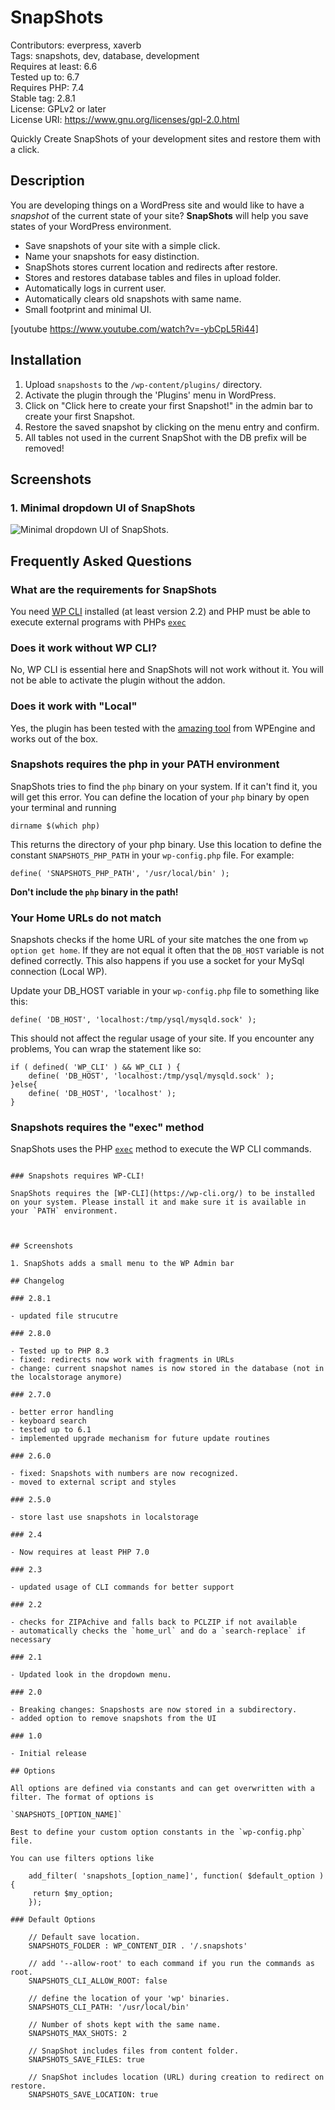 # SnapShots

Contributors: everpress, xaverb  
Tags: snapshots, dev, database, development  
Requires at least: 6.6  
Tested up to: 6.7  
Requires PHP: 7.4  
Stable tag: 2.8.1  
License: GPLv2 or later  
License URI: <https://www.gnu.org/licenses/gpl-2.0.html>

Quickly Create SnapShots of your development sites and restore them with a click.

## Description

You are developing things on a WordPress site and would like to have a _snapshot_ of the current state of your site? **SnapShots** will help you save states of your WordPress environment.

- Save snapshots of your site with a simple click.
- Name your snapshots for easy distinction.
- SnapShots stores current location and redirects after restore.
- Stores and restores database tables and files in upload folder.
- Automatically logs in current user.
- Automatically clears old snapshots with same name.
- Small footprint and minimal UI.

[youtube https://www.youtube.com/watch?v=-ybCpL5Ri44]

## Installation

1. Upload `snapshosts` to the `/wp-content/plugins/` directory.
2. Activate the plugin through the 'Plugins' menu in WordPress.
3. Click on "Click here to create your first Snapshot!" in the admin bar to create your first Snapshot.
4. Restore the saved snapshot by clicking on the menu entry and confirm.
5. All tables not used in the current SnapShot with the DB prefix will be removed!

## Screenshots

### 1. Minimal dropdown UI of SnapShots

![Minimal dropdown UI of SnapShots.](https://ps.w.org/snapshots/assets/screenshot-1.png)

## Frequently Asked Questions

### What are the requirements for SnapShots

You need [WP CLI](https://wp-cli.org/) installed (at least version 2.2) and PHP must be able to execute external programs with PHPs [`exec`](https://www.php.net/manual/en/function.exec.php)

### Does it work without WP CLI?

No, WP CLI is essential here and SnapShots will not work without it. You will not be able to activate the plugin without the addon.

### Does it work with "Local"

Yes, the plugin has been tested with the [amazing tool](https://localwp.com/) from WPEngine and works out of the box.

### Snapshots requires the php in your PATH environment

SnapShots tries to find the `php` binary on your system. If it can't find it, you will get this error. You can define the location of your `php` binary by open your terminal and running

```
dirname $(which php)
```

This returns the directory of your php binary. Use this location to define the constant `SNAPSHOTS_PHP_PATH` in your `wp-config.php` file. For example:

```
define( 'SNAPSHOTS_PHP_PATH', '/usr/local/bin' );
```

**Don't include the `php` binary in the path!**

### Your Home URLs do not match

Snapshots checks if the home URL of your site matches the one from `wp option get home`. If they are not equal it often that the `DB_HOST` variable is not defined correctly. This also happens if you use a socket for your MySql connection (Local WP).

Update your DB_HOST variable in your `wp-config.php` file to something like this:

```
define( 'DB_HOST', 'localhost:/tmp/ysql/mysqld.sock' );
```

This should not affect the regular usage of your site. If you encounter any problems, You can wrap the statement like so:

```
if ( defined( 'WP_CLI' ) && WP_CLI ) {
    define( 'DB_HOST', 'localhost:/tmp/ysql/mysqld.sock' );
}else{
    define( 'DB_HOST', 'localhost' );
}
```

### Snapshots requires the "exec" method

SnapShots uses the PHP [`exec`](https://www.php.net/manual/en/function.exec.php) method to execute the WP CLI commands.

```

### Snapshots requires WP-CLI!

SnapShots requires the [WP-CLI](https://wp-cli.org/) to be installed on your system. Please install it and make sure it is available in your `PATH` environment.



## Screenshots

1. SnapShots adds a small menu to the WP Admin bar

## Changelog

### 2.8.1

- updated file strucutre

### 2.8.0

- Tested up to PHP 8.3
- fixed: redirects now work with fragments in URLs
- change: current snapshot names is now stored in the database (not in the localstorage anymore)

### 2.7.0

- better error handling
- keyboard search
- tested up to 6.1
- implemented upgrade mechanism for future update routines

### 2.6.0

- fixed: Snapshots with numbers are now recognized.
- moved to external script and styles

### 2.5.0

- store last use snapshots in localstorage

### 2.4

- Now requires at least PHP 7.0

### 2.3

- updated usage of CLI commands for better support

### 2.2

- checks for ZIPAchive and falls back to PCLZIP if not available
- automatically checks the `home_url` and do a `search-replace` if necessary

### 2.1

- Updated look in the dropdown menu.

### 2.0

- Breaking changes: Snapshosts are now stored in a subdirectory.
- added option to remove snapshots from the UI

### 1.0

- Initial release

## Options

All options are defined via constants and can get overwritten with a filter. The format of options is

`SNAPSHOTS_[OPTION_NAME]`

Best to define your custom option constants in the `wp-config.php` file.

You can use filters options like

    add_filter( 'snapshots_[option_name]', function( $default_option ){
     return $my_option;
    });

### Default Options

    // Default save location.
    SNAPSHOTS_FOLDER : WP_CONTENT_DIR . '/.snapshots'

    // add '--allow-root' to each command if you run the commands as root.
    SNAPSHOTS_CLI_ALLOW_ROOT: false

    // define the location of your 'wp' binaries.
    SNAPSHOTS_CLI_PATH: '/usr/local/bin'

    // Number of shots kept with the same name.
    SNAPSHOTS_MAX_SHOTS: 2

    // SnapShot includes files from content folder.
    SNAPSHOTS_SAVE_FILES: true

    // SnapShot includes location (URL) during creation to redirect on restore.
    SNAPSHOTS_SAVE_LOCATION: true

